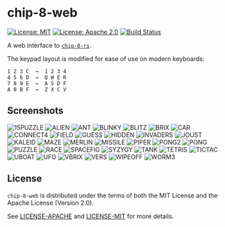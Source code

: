 # chip-8-web

[![License: MIT](https://img.shields.io/badge/License-MIT-yellow.svg)](https://opensource.org/licenses/MIT)
[![License: Apache 2.0](https://img.shields.io/badge/License-Apache%202.0-blue.svg)](https://opensource.org/licenses/Apache-2.0)
[![Build Status](https://travis-ci.org/jeffrey-xiao/chip-8-web.svg?branch=master)](https://travis-ci.org/jeffrey-xiao/chip-8-web)

A web interface to [`chip-8-rs`](https://gitlab.com/jeffrey-xiao/chip-8-rs).

The keypad layout is modified for ease of use on modern keyboards:

```
1 2 3 C  →  1 2 3 4
4 5 6 D  →  Q W E R
7 8 9 E  →  A S D F
A 0 B F  →  Z X C V
```

## Screenshots

![15PUZZLE](assets/screenshots/15PUZZLE.png "15PUZZLE")
![ALIEN](assets/screenshots/ALIEN.png "ALIEN")
![ANT](assets/screenshots/ANT.png "ANT")
![BLINKY](assets/screenshots/BLINKY.png "BLINKY")
![BLITZ](assets/screenshots/BLITZ.png "BLITZ")
![BRIX](assets/screenshots/BRIX.png "BRIX")
![CAR](assets/screenshots/CAR.png "CAR")
![CONNECT4](assets/screenshots/CONNECT4.png "CONNECT4")
![FIELD](assets/screenshots/FIELD.png "FIELD")
![GUESS](assets/screenshots/GUESS.png "GUESS")
![HIDDEN](assets/screenshots/HIDDEN.png "HIDDEN")
![INVADERS](assets/screenshots/INVADERS.png "INVADERS")
![JOUST](assets/screenshots/JOUST.png "JOUST")
![KALEID](assets/screenshots/KALEID.png "KALEID")
![MAZE](assets/screenshots/MAZE.png "MAZE")
![MERLIN](assets/screenshots/MERLIN.png "MERLIN")
![MISSILE](assets/screenshots/MISSILE.png "MISSILE")
![PIPER](assets/screenshots/PIPER.png "PIPER")
![PONG2](assets/screenshots/PONG2.png "PONG2")
![PONG](assets/screenshots/PONG.png "PONG")
![PUZZLE](assets/screenshots/PUZZLE.png "PUZZLE")
![RACE](assets/screenshots/RACE.png "RACE")
![SPACEFIG](assets/screenshots/SPACEFIG.png "SPACEFIG")
![SYZYGY](assets/screenshots/SYZYGY.png "SYZYGY")
![TANK](assets/screenshots/TANK.png "TANK")
![TETRIS](assets/screenshots/TETRIS.png "TETRIS")
![TICTAC](assets/screenshots/TICTAC.png "TICTAC")
![UBOAT](assets/screenshots/UBOAT.png "UBOAT")
![UFO](assets/screenshots/UFO.png "UFO")
![VBRIX](assets/screenshots/VBRIX.png "VBRIX")
![VERS](assets/screenshots/VERS.png "VERS")
![WIPEOFF](assets/screenshots/WIPEOFF.png "WIPEOFF")
![WORM3](assets/screenshots/WORM3.png "WORM3")

## License

`chip-8-web` is distributed under the terms of both the MIT License and the Apache License (Version
2.0).

See [LICENSE-APACHE](LICENSE-APACHE) and [LICENSE-MIT](LICENSE-MIT) for more details.
